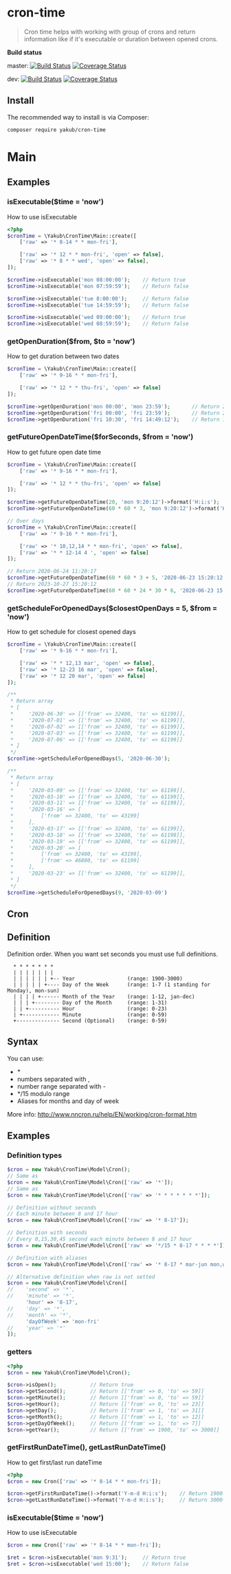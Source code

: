 # cron-time

> Cron time helps with working with group of crons and return information like if it's executable or duration between opened crons.

**Build status**

master: [![Build Status](https://travis-ci.com/Yakubko/cron-time.svg?branch=master)](https://travis-ci.com/Yakubko/cron-time)
[![Coverage Status](https://coveralls.io/repos/github/Yakubko/cron-time/badge.svg?branch=master)](https://coveralls.io/github/Yakubko/cron-time?branch=master)

dev: [![Build Status](https://travis-ci.com/Yakubko/cron-time.svg?branch=dev)](https://travis-ci.com/Yakubko/cron-time)
[![Coverage Status](https://coveralls.io/repos/github/Yakubko/cron-time/badge.svg?branch=dev)](https://coveralls.io/github/Yakubko/cron-time?branch=dev)

## Install

The recommended way to install is via Composer:

```
composer require yakub/cron-time
```

# Main

## Examples

### isExecutable(\$time = 'now')

How to use isExecutable

```php
<?php
$cronTime = \Yakub\CronTime\Main::create([
    ['raw' => '* 8-14 * * mon-fri'],

    ['raw' => '* 12 * * mon-fri', 'open' => false],
    ['raw' => '* 8 * * wed', 'open' => false],
]);

$cronTime->isExecutable('mon 08:00:00');    // Return true
$cronTime->isExecutable('mon 07:59:59');    // Return false

$cronTime->isExecutable('tue 8:00:00');     // Return false
$cronTime->isExecutable('tue 14:59:59');    // Return false

$cronTime->isExecutable('wed 09:00:00');    // Return true
$cronTime->isExecutable('wed 08:59:59');    // Return false
```

### getOpenDuration($from, $to = 'now')

How to get duration between two dates

```php
$cronTime = \Yakub\CronTime\Main::create([
    ['raw' => '* 9-16 * * mon-fri'],

    ['raw' => '* 12 * * thu-fri', 'open' => false]
]);

$cronTime->getOpenDuration('mon 00:00', 'mon 23:59');       // Return 28800 (8h in seconds)
$cronTime->getOpenDuration('fri 00:00', 'fri 23:59');       // Return 25200 (7h in seconds)
$cronTime->getOpenDuration('fri 10:30', 'fri 14:49:12');    // Return 11952 (3h 19m 12s in seconds)
```

### getFutureOpenDateTime($forSeconds, $from = 'now')

How to get future open date time

```php
$cronTime = \Yakub\CronTime\Main::create([
    ['raw' => '* 9-16 * * mon-fri'],

    ['raw' => '* 12 * * thu-fri', 'open' => false]
]);

$cronTime->getFutureOpenDateTime(20, 'mon 9:20:12')->format('H:i:s');               // Return 09:20:32
$cronTime->getFutureOpenDateTime(60 * 60 * 3, 'mon 9:20:12')->format('H:i:s');      // Return 12:20:12

// Over days
$cronTime = \Yakub\CronTime\Main::create([
    ['raw' => '* 9-16 * * mon-fri'],

    ['raw' => '* 10,12,14 * * mon-fri', 'open' => false],
    ['raw' => '* * 12-14 4 ', 'open' => false]
]);

// Return 2020-06-24 11:20:17
$cronTime->getFutureOpenDateTime(60 * 60 * 3 + 5, '2020-06-23 15:20:12')->format('Y-m-d H:i:s');
// Return 2023-10-27 15:20:12
$cronTime->getFutureOpenDateTime(60 * 60 * 24 * 30 * 6, '2020-06-23 15:20:12')->format('Y-m-d H:i:s');
```

### getScheduleForOpenedDays($closestOpenDays = 5, $from = 'now')

How to get schedule for closest opened days

```php
$cronTime = \Yakub\CronTime\Main::create([
    ['raw' => '* 9-16 * * mon-fri'],

    ['raw' => '* * 12,13 mar', 'open' => false],
    ['raw' => '* 12-23 16 mar', 'open' => false],
    ['raw' => '* 12 20 mar', 'open' => false]
]);

/**
 * Return array
 * [
 *     '2020-06-30' => [['from' => 32400, 'to' => 61199]],
 *     '2020-07-01' => [['from' => 32400, 'to' => 61199]],
 *     '2020-07-02' => [['from' => 32400, 'to' => 61199]],
 *     '2020-07-03' => [['from' => 32400, 'to' => 61199]],
 *     '2020-07-06' => [['from' => 32400, 'to' => 61199]]
 * ]
 */
$cronTime->getScheduleForOpenedDays(5, '2020-06-30');

/**
 * Return array
 * [
 *     '2020-03-09' => [['from' => 32400, 'to' => 61199]],
 *     '2020-03-10' => [['from' => 32400, 'to' => 61199]],
 *     '2020-03-11' => [['from' => 32400, 'to' => 61199]],
 *     '2020-03-16' => [
 *         ['from' => 32400, 'to' => 43199]
 *     ],
 *     '2020-03-17' => [['from' => 32400, 'to' => 61199]],
 *     '2020-03-18' => [['from' => 32400, 'to' => 61199]],
 *     '2020-03-19' => [['from' => 32400, 'to' => 61199]],
 *     '2020-03-20' => [
 *         ['from' => 32400, 'to' => 43199],
 *         ['from' => 46800, 'to' => 61199]
 *     ],
 *     '2020-03-23' => [['from' => 32400, 'to' => 61199]],
 * ]
 */
$cronTime->getScheduleForOpenedDays(9, '2020-03-09')
```

## Cron

## Definition

Definition order. When you want set seconds you must use full definitions.

```
  * * * * * * *
  | | | | | | |
  | | | | | | +-- Year                 (range: 1900-3000)
  | | | | | +---- Day of the Week      (range: 1-7 (1 standing for Monday), mon-sun)
  | | | | +------ Month of the Year    (range: 1-12, jan-dec)
  | | | +-------- Day of the Month     (range: 1-31)
  | | +---------- Hour                 (range: 0-23)
  | +------------ Minute               (range: 0-59)
  +-------------- Second (Optional)    (range: 0-59)
```

## Syntax

You can use:

-   \*
-   numbers separated with ,
-   number range separated with -
-   \*/15 modulo range
-   Aliases for months and day of week

More info: http://www.nncron.ru/help/EN/working/cron-format.htm

## Examples

### Definition types

```php
$cron = new Yakub\CronTime\Model\Cron();
// Same as
$cron = new Yakub\CronTime\Model\Cron(['raw' => '*']);
// Same as
$cron = new Yakub\CronTime\Model\Cron(['raw' => '* * * * * * *']);

// Definition without seconds
// Each minute between 8 and 17 hour
$cron = new Yakub\CronTime\Model\Cron(['raw' => '* 8-17']);

// Definition with seconds
// Every 0,15,30,45 second each minute between 8 and 17 hour
$cron = new Yakub\CronTime\Model\Cron(['raw' => '*/15 * 8-17 * * * *']);

// Definition with aliases
$cron = new Yakub\CronTime\Model\Cron(['raw' => '* 8-17 * mar-jun mon,wed-fri']);

// Alternative definition when raw is not setted
$cron = new Yakub\CronTime\Model\Cron([
//    'second' => '*',
//    'minute' => '*',
      'hour' => '8-17',
//    'day' => '*',
//    'month' => '*',
      'dayOfWeek' => 'mon-fri'
//    'year' => '*'
]);
```

### getters

```php
<?php
$cron = new Yakub\CronTime\Model\Cron();

$cron->isOpen();           // Return true
$cron->getSecond();        // Return [['from' => 0, 'to' => 59]]
$cron->getMinute();        // Return [['from' => 0, 'to' => 59]]
$cron->getHour();          // Return [['from' => 0, 'to' => 23]]
$cron->getDay();           // Return [['from' => 1, 'to' => 31]]
$cron->getMonth();         // Return [['from' => 1, 'to' => 12]]
$cron->getDayOfWeek();     // Return [['from' => 1, 'to' => 7]]
$cron->getYear();          // Return [['from' => 1900, 'to' => 3000]]
```

### getFirstRunDateTime(), getLastRunDateTime()

How to get first/last run dateTime

```php
<?php
$cron = new Cron(['raw' => '* 8-14 * * mon-fri']);

$cron->getFirstRunDateTime()->format('Y-m-d H:i:s');    // Return 1900-01-01 08:00:00
$cron->getLastRunDateTime()->format('Y-m-d H:i:s');     // Return 3000-12-26 14:59:59
```

### isExecutable(\$time = 'now')

How to use isExecutable

```php
$cron = new Cron(['raw' => '* 8-14 * * mon-fri']);

$ret = $cron->isExecutable('mon 9:31');     // Return true
$ret = $cron->isExecutable('wed 15:00');    // Return false
```
